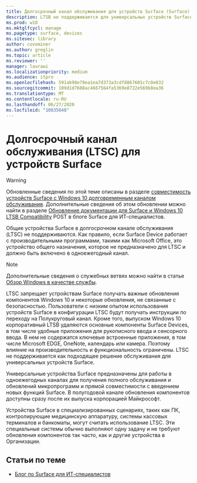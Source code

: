 ```yaml
---
title: Долгосрочный канал обслуживания для устройств Surface (Surface)
description: LTSB не поддерживается для универсальных устройств Surface, и его следует использовать только для специализированных устройств.
ms.prod: w10
ms.mktglfcycl: manage
ms.pagetype: surface, devices
ms.sitesec: library
author: coveminer
ms.author: greglin
ms.topic: article
ms.reviewer: ''
manager: laurawi
ms.localizationpriority: medium
ms.audience: itpro
ms.openlocfilehash: 591ab98e79ea1ea7d373a3cdf8867601c7c0e832
ms.sourcegitcommit: 109d1d7608ac4667564fa5369e8722e569b8ea36
ms.translationtype: MT
ms.contentlocale: ru-RU
ms.lasthandoff: 06/27/2020
ms.locfileid: "10835648"
---
```

# Долгосрочный канал обслуживания (LTSC) для устройств Surface

>[!WARNING]
>Обновленные сведения по этой теме описаны в разделе [совместимость устройств Surface с Windows 10 долговременным каналом обслуживания](surface-device-compatibility-with-windows-10-ltsc.md). Дополнительные сведения об этом обновлении можно найти в разделе [Обновление документации для Surface и Windows 10 LTSB Compatibility](https://blogs.technet.microsoft.com/surface/2017/04/11/documentation-updates-for-surface-and-windows-10-ltsb-compatibility) POST в блоге Surface для ИТ-специалистов.

Общие устройства Surface в долгосрочном канале обслуживания (LTSC) не поддерживаются. Как правило, если Surface Device работает с производительными программами, такими как Microsoft Office, это устройство общего назначения, которое не предназначено для LTSC и должно быть включено в одноежегодный канал. 

>[!NOTE]
>Дополнительные сведения о служебных ветвях можно найти в статье [Обзор Windows в качестве службы](https://technet.microsoft.com/itpro/windows/manage/waas-overview).

LTSC запрещает устройствам Surface получать важные обновления компонентов Windows 10 и некоторые обновления, не связанные с безопасностью. Пользователи с низким опытом использования устройств Surface в конфигурации LTSC будут получать инструкции по переходу на Полукруговый канал. Кроме того, выпуском Windows 10 корпоративный LTSB удаляются основные компоненты Surface Devices, в том числе удобные приложения для рукописного ввода и сенсорного ввода. В нем не содержатся ключевые встроенные приложения, в том числе Microsoft EDGE, OneNote, календарь или камера. Поэтому влияние на производительность и функциональность ограничены. LTSC не поддерживается как подходящее решение обслуживания для универсальных устройств Surface. 

Универсальные устройства Surface предназначены для работы в одноежегодных каналах для получения полного обслуживания и обновлений микропрограмм и прямой совместимости с введением новых функций Surface. В полугодовой канале обновления компонентов доступны сразу после их выпуска корпорацией Майкрософт.

Устройства Surface в специализированных сценариях, таких как ПК, контролирующие медицинскую аппаратуру, системы кассовых терминалов и банкоматы, могут считать использование LTSC. Эти специальные системы обычно выполняют одну задачу и не требуют обновления компонентов так часто, как и другие устройства в Организации. 

##  <a name="related-topics"></a>Статьи по теме

- [Блог по Surface для ИТ-специалистов](https://techcommunity.microsoft.com/t5/Surface-IT-Pro-Blog/bg-p/SurfaceITPro)


